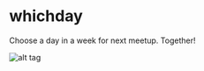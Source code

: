 whichday
========

Choose a day in a week for next meetup. Together!

![alt tag](https://raw.github.com/milanzigmond/whichday/master/whichday.png)
